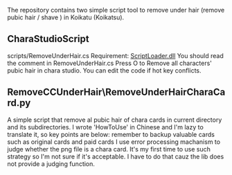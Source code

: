 The repository contains two simple script tool to remove under hair (remove pubic hair / shave ) in Koikatu (Koikatsu).

## CharaStudioScript
scripts/RemoveUnderHair.cs
Requirement: [ScriptLoader.dll](https://github.com/ghorsington/BepInEx.ScriptLoader/releases/tag/v1.2.4.0)
You should read the comment in RemoveUnderHair.cs
Press O to Remove all characters' pubic hair in chara studio. 
You can edit the code if hot key conflicts.

## RemoveCCUnderHair\RemoveUnderHairCharaCard.py
A simple script that remove al pubic hair of chara cards in current directory and its subdirectories.
I wrote 'HowToUse' in Chinese and I'm lazy to translate it, so key points are below:
remember to backup valuable cards such as original cards and paid cards
I use error processing machanism to judge whether the png file is a chara card.
It's my first time to use such strategy so I'm not sure if it's acceptable.
I have to do that cauz the lib does not provide a judging function.

